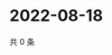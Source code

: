 # 2022-08-18

共 0 条

<!-- BEGIN WEIBO -->
<!-- 最后更新时间 Thu Aug 18 2022 23:19:05 GMT+0800 (China Standard Time) -->

<!-- END WEIBO -->
